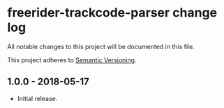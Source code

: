 # freerider-trackcode-parser change log

All notable changes to this project will be documented in this file.

This project adheres to [Semantic Versioning](http://semver.org/).

## 1.0.0 - 2018-05-17
* Initial release.

